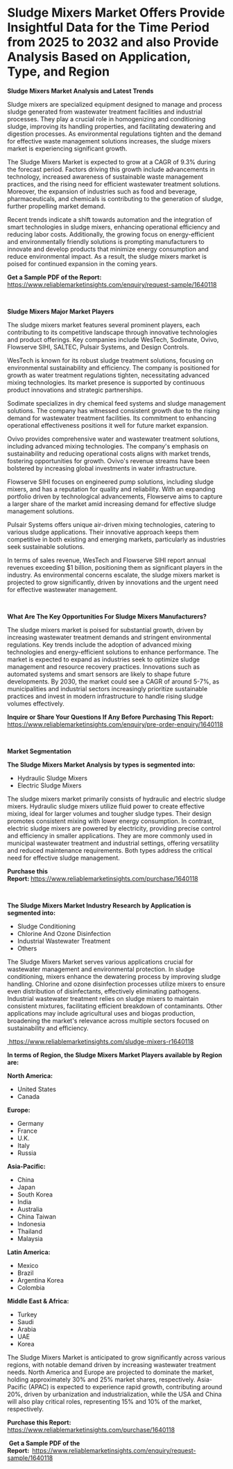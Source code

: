 <p><h1>Sludge Mixers Market Offers Provide Insightful Data for the Time Period from 2025 to 2032 and also Provide Analysis Based on Application, Type, and Region</h1></p><p><strong>Sludge Mixers Market Analysis and Latest Trends</strong></p>
<p><p>Sludge mixers are specialized equipment designed to manage and process sludge generated from wastewater treatment facilities and industrial processes. They play a crucial role in homogenizing and conditioning sludge, improving its handling properties, and facilitating dewatering and digestion processes. As environmental regulations tighten and the demand for effective waste management solutions increases, the sludge mixers market is experiencing significant growth.</p><p>The Sludge Mixers Market is expected to grow at a CAGR of 9.3% during the forecast period. Factors driving this growth include advancements in technology, increased awareness of sustainable waste management practices, and the rising need for efficient wastewater treatment solutions. Moreover, the expansion of industries such as food and beverage, pharmaceuticals, and chemicals is contributing to the generation of sludge, further propelling market demand.</p><p>Recent trends indicate a shift towards automation and the integration of smart technologies in sludge mixers, enhancing operational efficiency and reducing labor costs. Additionally, the growing focus on energy-efficient and environmentally friendly solutions is prompting manufacturers to innovate and develop products that minimize energy consumption and reduce environmental impact. As a result, the sludge mixers market is poised for continued expansion in the coming years.</p></p>
<p><strong>Get a Sample PDF of the Report:&nbsp;</strong> <a href="https://www.reliablemarketinsights.com/enquiry/request-sample/1640118?utm_campaign=3216&utm_medium=2&utm_source=Github&utm_content=ia&utm_term=16042025&utm_id=sludge-mixers">https://www.reliablemarketinsights.com/enquiry/request-sample/1640118</a></p>
<p>&nbsp;</p>
<p><strong>Sludge Mixers Major Market Players</strong></p>
<p><p>The sludge mixers market features several prominent players, each contributing to its competitive landscape through innovative technologies and product offerings. Key companies include WesTech, Sodimate, Ovivo, Flowserve SIHI, SALTEC, Pulsair Systems, and Design Controls.</p><p>WesTech is known for its robust sludge treatment solutions, focusing on environmental sustainability and efficiency. The company is positioned for growth as water treatment regulations tighten, necessitating advanced mixing technologies. Its market presence is supported by continuous product innovations and strategic partnerships.</p><p>Sodimate specializes in dry chemical feed systems and sludge management solutions. The company has witnessed consistent growth due to the rising demand for wastewater treatment facilities. Its commitment to enhancing operational effectiveness positions it well for future market expansion.</p><p>Ovivo provides comprehensive water and wastewater treatment solutions, including advanced mixing technologies. The company's emphasis on sustainability and reducing operational costs aligns with market trends, fostering opportunities for growth. Ovivo's revenue streams have been bolstered by increasing global investments in water infrastructure.</p><p>Flowserve SIHI focuses on engineered pump solutions, including sludge mixers, and has a reputation for quality and reliability. With an expanding portfolio driven by technological advancements, Flowserve aims to capture a larger share of the market amid increasing demand for effective sludge management solutions.</p><p>Pulsair Systems offers unique air-driven mixing technologies, catering to various sludge applications. Their innovative approach keeps them competitive in both existing and emerging markets, particularly as industries seek sustainable solutions.</p><p>In terms of sales revenue, WesTech and Flowserve SIHI report annual revenues exceeding $1 billion, positioning them as significant players in the industry. As environmental concerns escalate, the sludge mixers market is projected to grow significantly, driven by innovations and the urgent need for effective wastewater management.</p></p>
<p>&nbsp;</p>
<p><strong>What Are The Key Opportunities For Sludge Mixers Manufacturers?</strong></p>
<p><p>The sludge mixers market is poised for substantial growth, driven by increasing wastewater treatment demands and stringent environmental regulations. Key trends include the adoption of advanced mixing technologies and energy-efficient solutions to enhance performance. The market is expected to expand as industries seek to optimize sludge management and resource recovery practices. Innovations such as automated systems and smart sensors are likely to shape future developments. By 2030, the market could see a CAGR of around 5-7%, as municipalities and industrial sectors increasingly prioritize sustainable practices and invest in modern infrastructure to handle rising sludge volumes effectively.</p></p>
<p><strong>Inquire or Share Your Questions If Any Before Purchasing This Report:</strong> <a href="https://www.reliablemarketinsights.com/enquiry/pre-order-enquiry/1640118?utm_campaign=3216&utm_medium=2&utm_source=Github&utm_content=ia&utm_term=16042025&utm_id=sludge-mixers">https://www.reliablemarketinsights.com/enquiry/pre-order-enquiry/1640118</a></p>
<p>&nbsp;</p>
<p><strong>Market Segmentation</strong></p>
<p><strong>The Sludge Mixers Market Analysis by types is segmented into:</strong></p>
<p><ul><li>Hydraulic Sludge Mixers</li><li>Electric Sludge Mixers</li></ul></p>
<p><p>The sludge mixers market primarily consists of hydraulic and electric sludge mixers. Hydraulic sludge mixers utilize fluid power to create effective mixing, ideal for larger volumes and tougher sludge types. Their design promotes consistent mixing with lower energy consumption. In contrast, electric sludge mixers are powered by electricity, providing precise control and efficiency in smaller applications. They are more commonly used in municipal wastewater treatment and industrial settings, offering versatility and reduced maintenance requirements. Both types address the critical need for effective sludge management.</p></p>
<p><strong>Purchase this Report:&nbsp;</strong><a href="https://www.reliablemarketinsights.com/purchase/1640118?utm_campaign=3216&utm_medium=2&utm_source=Github&utm_content=ia&utm_term=16042025&utm_id=sludge-mixers">https://www.reliablemarketinsights.com/purchase/1640118</a></p>
<p>&nbsp;</p>
<p><strong>The Sludge Mixers Market Industry Research by Application is segmented into:</strong></p>
<p><ul><li>Sludge Conditioning</li><li>Chlorine And Ozone Disinfection</li><li>Industrial Wastewater Treatment</li><li>Others</li></ul></p>
<p><p>The Sludge Mixers Market serves various applications crucial for wastewater management and environmental protection. In sludge conditioning, mixers enhance the dewatering process by improving sludge handling. Chlorine and ozone disinfection processes utilize mixers to ensure even distribution of disinfectants, effectively eliminating pathogens. Industrial wastewater treatment relies on sludge mixers to maintain consistent mixtures, facilitating efficient breakdown of contaminants. Other applications may include agricultural uses and biogas production, broadening the market's relevance across multiple sectors focused on sustainability and efficiency.</p></p>
<p><a href="https://www.reliablemarketinsights.com/sludge-mixers-r1640118?utm_campaign=3216&utm_medium=2&utm_source=Github&utm_content=ia&utm_term=16042025&utm_id=sludge-mixers">&nbsp;https://www.reliablemarketinsights.com/sludge-mixers-r1640118</a></p>
<p><strong>In terms of Region, the Sludge Mixers Market Players available by Region are:</strong></p>
<p>
    <p> <strong> North America: </strong>
        <ul>
            <li>United States</li>
            <li>Canada</li>
        </ul>
        </p> 
    <p> <strong> Europe: </strong>
        <ul>
            <li>Germany</li>
            <li>France</li>
            <li>U.K.</li>
            <li>Italy</li>
            <li>Russia</li>
        </ul>
        </p> 
    <p> <strong> Asia-Pacific: </strong>
        <ul>
            <li>China</li>
            <li>Japan</li>
            <li>South Korea</li>
            <li>India</li>
            <li>Australia</li>
            <li>China Taiwan</li>
            <li>Indonesia</li>
            <li>Thailand</li>
            <li>Malaysia</li>
        </ul>
        </p> 
    <p> <strong> Latin America: </strong>
        <ul>
            <li>Mexico</li>
            <li>Brazil</li>
            <li>Argentina Korea</li>
            <li>Colombia</li>
        </ul>
        </p> 
    <p> <strong> Middle East & Africa: </strong>
        <ul>
            <li>Turkey</li>
            <li>Saudi</li>
            <li>Arabia</li>
            <li>UAE</li>
            <li>Korea</li>
        </ul>
    </p>
    </p>
<p><p>The Sludge Mixers Market is anticipated to grow significantly across various regions, with notable demand driven by increasing wastewater treatment needs. North America and Europe are projected to dominate the market, holding approximately 30% and 25% market shares, respectively. Asia-Pacific (APAC) is expected to experience rapid growth, contributing around 20%, driven by urbanization and industrialization, while the USA and China will also play critical roles, representing 15% and 10% of the market, respectively.</p></p>
<p><strong>Purchase this Report: </strong><a href="https://www.reliablemarketinsights.com/purchase/1640118?utm_campaign=3216&utm_medium=2&utm_source=Github&utm_content=ia&utm_term=16042025&utm_id=sludge-mixers">https://www.reliablemarketinsights.com/purchase/1640118</a></p>
<p>&nbsp;<strong>Get a Sample PDF of the Report:&nbsp;&nbsp;</strong><a href="https://www.reliablemarketinsights.com/enquiry/request-sample/1640118?utm_campaign=3216&utm_medium=2&utm_source=Github&utm_content=ia&utm_term=16042025&utm_id=sludge-mixers">https://www.reliablemarketinsights.com/enquiry/request-sample/1640118</a></p>
<p><strong></strong></p>
<p><p></p><p></p><p></p></p>